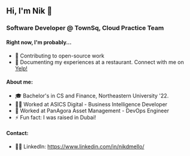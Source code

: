 ## Hi, I'm Nik 👋

### Software Developer @ TownSq, Cloud Practice Team

#### Right now, I'm probably...
- 🔭 Contributing to open-source work 
- 🍔 Documenting my experiences at a restaurant. Connect with me on [Yelp!](https://www.yelp.com/user_details?userid=0WnmSWvTqHCcEXwXGrgBoA)

#### About me:
- 🎓 Bachelor's in CS and Finance, Northeastern University '22.
- 🏃‍♂️ Worked at ASICS Digital - Business Intelligence Developer
- 💸 Worked at PanAgora Asset Management - DevOps Engineer
- ⚡ Fun fact: I was raised in Dubai!

#### Contact:
- 🫱‍🫲 LinkedIn: https://www.linkedin.com/in/nikdmello/
<!--
**nikdmello/nikdmello** is a ✨ _special_ ✨ repository because its `README.md` (this file) appears on your GitHub profile.

Here are some ideas to get you started:

- 🔭 I’m currently working on ...
- 🌱 I’m currently learning ...
- 👯 I’m looking to collaborate on ...
- 🤔 I’m looking for help with ...
- 💬 Ask me about ...
- 📫 How to reach me: ...
- 😄 Pronouns: ...
- ⚡ Fun fact: ...
-->


